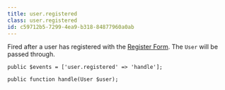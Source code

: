 ```yaml
---
title: user.registered
class: user.registered
id: c59712b5-7299-4ea9-b318-84877960a0ab
---
```

Fired after a user has registered with the [Register Form](/tags/user-register_form). The `User` will be passed through.

```
public $events = ['user.registered' => 'handle'];

public function handle(User $user);
```
